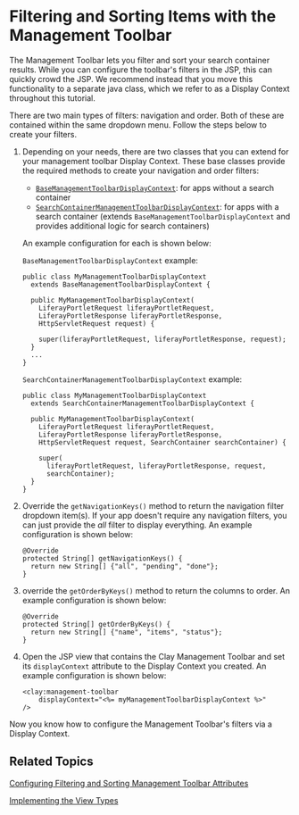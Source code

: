 # Filtering and Sorting Items with the Management Toolbar [](id=filtering-and-sorting-items-with-the-management-toolbar)

The Management Toolbar lets you filter and sort your search container results. 
While you can configure the toolbar's filters in the JSP, this can quickly crowd 
the JSP. We recommend instead that you move this functionality to a separate 
java class, which we refer to as a Display Context throughout this tutorial.  

There are two main types of filters: navigation and order. Both of these are 
contained within the same dropdown menu. Follow the steps below to create your 
filters.

1.  Depending on your needs, there are two classes that you can extend for your 
    management toolbar Display Context. These base classes provide the required 
    methods to create your navigation and order filters: 
    
    - [`BaseManagementToolbarDisplayContext`](https://github.com/liferay/liferay-portal/blob/7.1.x/modules/apps/frontend-taglib/frontend-taglib-clay/src/main/java/com/liferay/frontend/taglib/clay/servlet/taglib/display/context/BaseManagementToolbarDisplayContext.java): 
      for apps without a search container
    - [`SearchContainerManagementToolbarDisplayContext`](https://github.com/liferay/liferay-portal/blob/7.1.x/modules/apps/frontend-taglib/frontend-taglib-clay/src/main/java/com/liferay/frontend/taglib/clay/servlet/taglib/display/context/SearchContainerManagementToolbarDisplayContext.java): 
      for apps with a search container (extends 
      `BaseManagementToolbarDisplayContext` and provides additional logic for 
      search containers)

    An example configuration for each is shown below:
    
    `BaseManagementToolbarDisplayContext` example:

        public class MyManagementToolbarDisplayContext
          extends BaseManagementToolbarDisplayContext {

          public MyManagementToolbarDisplayContext(
            LiferayPortletRequest liferayPortletRequest,
            LiferayPortletResponse liferayPortletResponse,
            HttpServletRequest request) {

            super(liferayPortletRequest, liferayPortletResponse, request);
          }
          ...
        }

    `SearchContainerManagementToolbarDisplayContext` example:

        public class MyManagementToolbarDisplayContext
          extends SearchContainerManagementToolbarDisplayContext {

          public MyManagementToolbarDisplayContext(
            LiferayPortletRequest liferayPortletRequest,
            LiferayPortletResponse liferayPortletResponse,
            HttpServletRequest request, SearchContainer searchContainer) {

            super(
              liferayPortletRequest, liferayPortletResponse, request,
              searchContainer);
          }
        }

2.  Override the `getNavigationKeys()` method to return the navigation filter 
    dropdown item(s). If your app doesn't require any navigation filters, you 
    can just provide the *all* filter to display everything. An example 
    configuration is shown below:

        @Override
        protected String[] getNavigationKeys() {
          return new String[] {"all", "pending", "done"};
        }

3.  override the `getOrderByKeys()` method to return the columns to order. An 
    example configuration is shown below:

        @Override
        protected String[] getOrderByKeys() {
          return new String[] {"name", "items", "status"};
        }

4.  Open the JSP view that contains the Clay Management Toolbar and set its 
    `displayContext` attribute to the Display Context you created. An example 
    configuration is shown below:

        <clay:management-toolbar
        	displayContext="<%= myManagementToolbarDisplayContext %>"
        />
        
Now you know how to configure the Management Toolbar's filters via a Display 
Context. 

## Related Topics [](id=related-topics)

[Configuring Filtering and Sorting Management Toolbar Attributes](/develop/tutorials/-/knowledge_base/7-1/clay-management-toolbar#filtering-and-sorting-search-results)

[Implementing the View Types](/develop/tutorials/-/knowledge_base/7-1/implementing-the-view-types)
